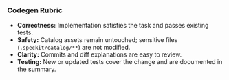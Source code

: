 ### Codegen Rubric
- **Correctness:** Implementation satisfies the task and passes existing tests.
- **Safety:** Catalog assets remain untouched; sensitive files (`.speckit/catalog/**`) are not modified.
- **Clarity:** Commits and diff explanations are easy to review.
- **Testing:** New or updated tests cover the change and are documented in the summary.
